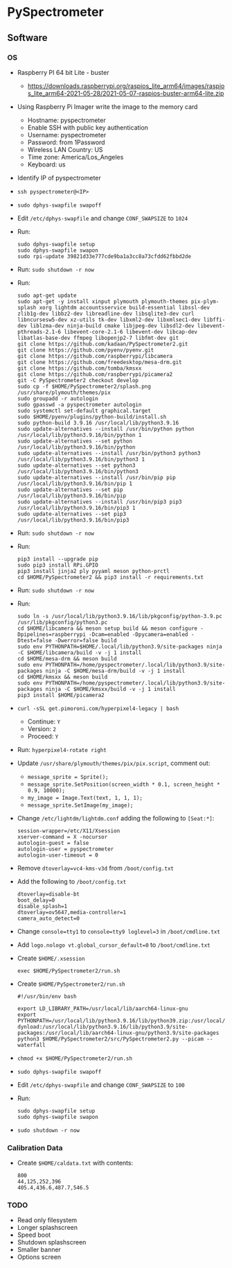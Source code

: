 # PySpectrometer

## Software

### OS

* Raspberry PI 64 bit Lite - buster
	* https://downloads.raspberrypi.org/raspios_lite_arm64/images/raspios_lite_arm64-2021-05-28/2021-05-07-raspios-buster-arm64-lite.zip
* Using Raspberry Pi Imager write the image to the memory card
	* Hostname: pyspectrometer
	* Enable SSH with public key authentication
	* Username: pyspectrometer
	* Password: from 1Password
	* Wireless LAN Country: US
	* Time zone: America/Los_Angeles
	* Keyboard: us
* Identify IP of pyspectrometer
* `ssh pyspectrometer@<IP>`
* `sudo dphys-swapfile swapoff`
* Edit `/etc/dphys-swapfile` and change `CONF_SWAPSIZE` to `1024`
* Run:

  ```
  sudo dphys-swapfile setup
  sudo dphys-swapfile swapon
  sudo rpi-update 39821d33e777cde9ba1a3cc8a73cfdd62fbbd2de
  ```

* Run: `sudo shutdown -r now`
* Run:

	```
	sudo apt-get update
	sudo apt-get -y install xinput plymouth plymouth-themes pix-plym-splash xorg lightdm accountsservice build-essential libssl-dev zlib1g-dev libbz2-dev libreadline-dev libsqlite3-dev curl libncursesw5-dev xz-utils tk-dev libxml2-dev libxmlsec1-dev libffi-dev liblzma-dev ninja-build cmake libjpeg-dev libsdl2-dev libevent-pthreads-2.1-6 libevent-core-2.1-6 libevent-dev libcap-dev libatlas-base-dev ffmpeg libopenjp2-7 libfmt-dev git
	git clone https://github.com/kadaan/PySpectrometer2.git
	git clone https://github.com/pyenv/pyenv.git
	git clone https://github.com/raspberrypi/libcamera
	git clone https://github.com/freedesktop/mesa-drm.git
	git clone https://github.com/tomba/kmsxx
	git clone https://github.com/raspberrypi/picamera2
	git -C PySpectrometer2 checkout develop
	sudo cp -f $HOME/PySpectrometer2/splash.png /usr/share/plymouth/themes/pix
	sudo groupadd -r autologin
	sudo gpasswd -a pyspectrometer autologin
	sudo systemctl set-default graphical.target
	sudo $HOME/pyenv/plugins/python-build/install.sh
	sudo python-build 3.9.16 /usr/local/lib/python3.9.16
	sudo update-alternatives --install /usr/bin/python python /usr/local/lib/python3.9.16/bin/python 1
	sudo update-alternatives --set python /usr/local/lib/python3.9.16/bin/python
	sudo update-alternatives --install /usr/bin/python3 python3 /usr/local/lib/python3.9.16/bin/python3 1
	sudo update-alternatives --set python3 /usr/local/lib/python3.9.16/bin/python3
	sudo update-alternatives --install /usr/bin/pip pip /usr/local/lib/python3.9.16/bin/pip 1
	sudo update-alternatives --set pip /usr/local/lib/python3.9.16/bin/pip
	sudo update-alternatives --install /usr/bin/pip3 pip3 /usr/local/lib/python3.9.16/bin/pip3 1
	sudo update-alternatives --set pip3 /usr/local/lib/python3.9.16/bin/pip3
	```

* Run: `sudo shutdown -r now`
* Run:

	```
	pip3 install --upgrade pip
	sudo pip3 install RPi.GPIO
	pip3 install jinja2 ply pyyaml meson python-prctl
	cd $HOME/PySpectrometer2 && pip3 install -r requirements.txt
	```

* Run: `sudo shutdown -r now`
* Run:

  ``` 
  sudo ln -s /usr/local/lib/python3.9.16/lib/pkgconfig/python-3.9.pc /usr/lib/pkgconfig/python3.pc
  cd $HOME/libcamera && meson setup build && meson configure -Dpipelines=raspberrypi -Dcam=enabled -Dpycamera=enabled -Dtest=false -Dwerror=false build
  sudo env PYTHONPATH=$HOME/.local/lib/python3.9/site-packages ninja -C $HOME/libcamera/build -v -j 1 install
  cd $HOME/mesa-drm && meson build
  sudo env PYTHONPATH=/home/pyspectrometer/.local/lib/python3.9/site-packages ninja -C $HOME/mesa-drm/build -v -j 1 install
  cd $HOME/kmsxx && meson build
  sudo env PYTHONPATH=/home/pyspectrometer/.local/lib/python3.9/site-packages ninja -C $HOME/kmsxx/build -v -j 1 install
  pip3 install $HOME/picamera2
  ```

* `curl -sSL get.pimoroni.com/hyperpixel4-legacy | bash`
	* Continue: `Y`
	* Version: `2`
	* Proceed: `Y`
* Run: `hyperpixel4-rotate right`
* Update `/usr/share/plymouth/themes/pix/pix.script`, comment out:
	* `message_sprite = Sprite();`
	* `message_sprite.SetPosition(screen_width * 0.1, screen_height * 0.9, 10000);`
	* `my_image = Image.Text(text, 1, 1, 1);`
	* `message_sprite.SetImage(my_image);`
* Change `/etc/lightdm/lightdm.conf` adding the following to `[Seat:*]`:

  ```
  session-wrapper=/etc/X11/Xsession
  xserver-command = X -nocursor
  autologin-guest = false
  autologin-user = pyspectrometer
  autologin-user-timeout = 0
  ```

* Remove `dtoverlay=vc4-kms-v3d` from `/boot/config.txt`
* Add the following to `/boot/config.txt`

  ```
  dtoverlay=disable-bt
  boot_delay=0
  disable_splash=1
  dtoverlay=ov5647,media-controller=1
  camera_auto_detect=0
  ```

* Change `console=tty1` to `console=tty9 loglevel=3` in `/boot/cmdline.txt`
* Add `logo.nologo vt.global_cursor_default=0` to `/boot/cmdline.txt`
* Create `$HOME/.xsession`

  ```
  exec $HOME/PySpectrometer2/run.sh
  ```
* Create `$HOME/PySpectrometer2/run.sh`

  ```
  #!/usr/bin/env bash

  export LD_LIBRARY_PATH=/usr/local/lib/aarch64-linux-gnu
  export PYTHONPATH=/usr/local/lib/python3.9.16/lib/python39.zip:/usr/local/lib/python3.9.16/lib/python3.9:/usr/local/lib/python3.9.16/lib/python3.9/lib-dynload:/usr/local/lib/python3.9.16/lib/python3.9/site-packages:/usr/local/lib/aarch64-linux-gnu/python3.9/site-packages
  python3 $HOME/PySpectrometer2/src/PySpectrometer2.py --picam --waterfall
  ```

* `chmod +x $HOME/PySpectrometer2/run.sh`
* `sudo dphys-swapfile swapoff`
* Edit `/etc/dphys-swapfile` and change `CONF_SWAPSIZE` to `100`
* Run: 

  ```
  sudo dphys-swapfile setup
  sudo dphys-swapfile swapon
  ```

* `sudo shutdown -r now`

### Calibration Data
* Create `$HOME/caldata.txt` with contents:

  ```
  800
  44,125,252,396
  405.4,436.6,487.7,546.5
  ```

### TODO

* Read only filesystem
* Longer splashscreen
* Speed boot
* Shutdown splashscreen
* Smaller banner
* Options screen

